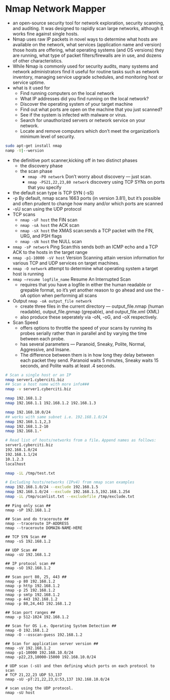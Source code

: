 # Nmap  Network Mapper

* an open-source security tool for network exploration, security scanning, and auditing. It was designed to rapidly scan large networks, although it works fine against single hosts. 
* Nmap uses raw IP packets in novel ways to determine what hosts are available on the network, what services (application name and version) those hosts are offering, what operating systems (and OS versions) they are running, what type of packet filters/firewalls are in use, and dozens of other characteristics. 
* While Nmap is commonly used for security audits, many systems and network administrators find it useful for routine tasks such as network inventory, managing service upgrade schedules, and monitoring host or service uptime.
* what is it used for
    - Find running computers on the local network
    - What IP addresses did you find running on the local network?
    - Discover the operating system of your target machine
    - Find out what ports are open on the machine that you just scanned?
    - See if the system is infected with malware or virus.
    - Search for unauthorized servers or network service on your network.
    - Locate and remove computers which don’t meet the organization’s minimum level of security.


```sh
sudo apt-get install nmap
namp -V|--wersion
```

* the definitive port scanner,kicking off in two distinct phases
  - the discovery phase
  - the scan phase
    + `nmap -P0 network` Don’t worry about discovery — just scan.
    + `nmap -PS21,22,23,80 network` discovery using TCP SYNs on ports that you specify
* the default scan type is TCP SYN (-sS)
* -p By default, nmap scans 1663 ports (in version 3.81), but it’s possible and often prudent to change how many and/or which ports are scanned
* -sU  scan using the UDP protocol
* TCP scans
  - `nmap -sF host` the FIN scan
  - `nmap -sA host` the ACK scan
  - `nmap -sX host` the XMAS scan:sends a TCP packet with the FIN, URG, and PSH flags
  - `nmap -sN host` the NULL scan
* `nmap -sP network` Ping Scan:this sends both an ICMP echo and a TCP ACK to the hosts in the target range
* `nmap -p1-10000 -sV host` Version Scanning attain version information for various TCP and UDP services on target machines.
* `nmap -O network` attempt to determine what operating system a target host is running
* `nmap –resume logfile_name` Resume An Interrupted Scan
  - requires that you have a logfile in either the human readable or grepable format, so it’s yet another reason to go ahead and use the -oA option when performing all scans
* Output `nmap -oA output_file network`
  - create three files in the current directory — output_file.nmap (human readable), output_file.gnmap (grepable), and output_file.xml (XML)
  - also produce these seperately via -oN, -oG, and -oX respectively.
* Scan Speed
  - offers options to throttle the speed of your scans by running its probes serially rather than in parallel and by varying the time between each probe.
  - has several parameters — Paranoid, Sneaky, Polite, Normal, Aggressive, and Insane.
  - The difference between them is in how long they delay between each packet they send. Paranoid waits 5 minutes, Sneaky waits 15 seconds, and Polite waits at least .4 seconds.

```sh
# Scan a single host or an IP
nmap server1.cyberciti.biz 
## Scan a host name with more info###
nmap -v server1.cyberciti.biz

nmap 192.168.1.2
nmap 192.168.1.1 192.168.1.2 192.168.1.3

nmap 192.168.10.0/24
## works with same subnet i.e. 192.168.1.0/24 
nmap 192.168.1.1,2,3
nmap 192.168.1.2-10
nmap 192.168.1.*

# Read list of hosts/networks from a file，Append names as follows:
server1.cyberciti.biz
192.168.1.0/24
192.168.1.1/24
10.1.2.3
localhost

nmap -iL /tmp/test.txt

# Excluding hosts/networks (IPv4) from nmap scan examples
nmap 192.168.1.0/24 --exclude 192.168.1.5
nmap 192.168.1.0/24 --exclude 192.168.1.5,192.168.1.254
nmap -iL /tmp/scanlist.txt --excludefile /tmp/exclude.txt
```

```
## Ping only scan ##
nmap -sP 192.168.1.2
 
## Scan and do traceroute ##
nmap --traceroute IP-ADDRESS
nmap --traceroute DOMAIN-NAME-HERE
 
## TCP SYN Scan ##
nmap -sS 192.168.1.2
 
## UDP Scan ##
nmap -sU 192.168.1.2
 
## IP protocol scan ##
nmap -sO 192.168.1.2
 
## Scan port 80, 25, 443 ##
nmap -p 80 192.168.1.2
nmap -p http 192.168.1.2
nmap -p 25 192.168.1.2
nmap -p smtp 192.168.1.2
nmap -p 443 192.168.1.2
nmap -p 80,24,443 192.168.1.2
 
## Scan port ranges ##
nmap -p 512-1024 192.168.1.2
 
## Scan for OS i.e. Operating System Detection ##
nmap -O 192.168.1.2
nmap -O --osscan-guess 192.168.1.2
 
## Scan for application server version ##
nmap -sV 192.168.1.2
nmap -p1-10000 192.168.10.0/24
nmap -p22,23,10000-15000 192.168.10.0/24

# UDP scan (-sU) and then defining which ports on each protocol to scan
# TCP 21,22,23 UDP 53,137
nmap -sU -pT:21,22,23,U:53,137 192.168.10.0/24

# scan using the UDP protocol.
nmap -sU host
```
